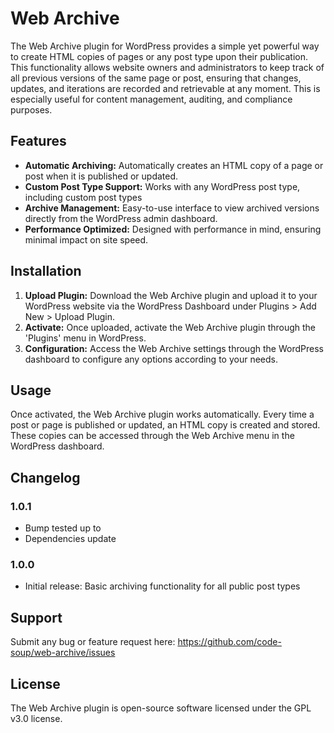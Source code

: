 # Web Archive

The Web Archive plugin for WordPress provides a simple yet powerful way to create HTML copies of pages or any post type upon their publication. This functionality allows website owners and administrators to keep track of all previous versions of the same page or post, ensuring that changes, updates, and iterations are recorded and retrievable at any moment. This is especially useful for content management, auditing, and compliance purposes.

## Features

-   **Automatic Archiving:** Automatically creates an HTML copy of a page or post when it is published or updated.
-   **Custom Post Type Support:** Works with any WordPress post type, including custom post types
-   **Archive Management:** Easy-to-use interface to view archived versions directly from the WordPress admin dashboard.
-   **Performance Optimized:** Designed with performance in mind, ensuring minimal impact on site speed.

## Installation

1. **Upload Plugin:** Download the Web Archive plugin and upload it to your WordPress website via the WordPress Dashboard under Plugins > Add New > Upload Plugin.
2. **Activate:** Once uploaded, activate the Web Archive plugin through the 'Plugins' menu in WordPress.
3. **Configuration:** Access the Web Archive settings through the WordPress dashboard to configure any options according to your needs.

## Usage

Once activated, the Web Archive plugin works automatically. Every time a post or page is published or updated, an HTML copy is created and stored. These copies can be accessed through the Web Archive menu in the WordPress dashboard.

## Changelog

### 1.0.1

-   Bump tested up to
-   Dependencies update

### 1.0.0

-   Initial release: Basic archiving functionality for all public post types

## Support

Submit any bug or feature request here: https://github.com/code-soup/web-archive/issues

## License

The Web Archive plugin is open-source software licensed under the GPL v3.0 license.
